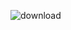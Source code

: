 ![download](https://github.com/ditosoft-erman/user-api-model/assets/119798034/1880eacb-9428-4f86-9792-5a6945162ef5)
